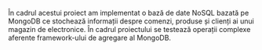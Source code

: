 În cadrul acestui proiect am implementat o bază de date NoSQL bazată pe MongoDB ce stochează informații despre comenzi, produse și clienți ai unui magazin de electronice. În cadrul proiectului se testează operații complexe aferente framework-ului de agregare al MongoDB.
